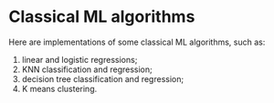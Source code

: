 # Classical ML algorithms

Here are implementations of some classical ML algorithms, such as:

1) linear and logistic regressions;
2) KNN classification and regression;
3) decision tree classification and regression;
4) K means clustering.